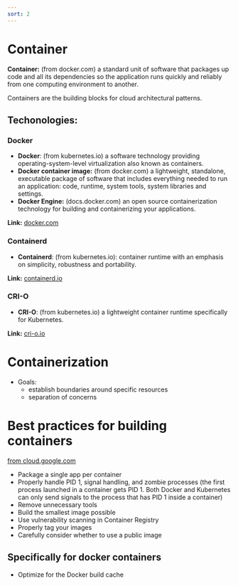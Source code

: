 ```yaml
---
sort: 2
---
```


# Container

**Container:**
(from docker.com) a standard unit of software that packages up code and all its dependencies so the application runs quickly and reliably from one computing environment to another.

Containers are the building blocks for cloud architectural patterns.

## Techonologies:

### Docker

- **Docker**: (from kubernetes.io) a software technology providing operating-system-level virtualization also known as containers.
- **Docker container image:** (from docker.com) a lightweight, standalone, executable package of software that includes everything needed to run an application: code, runtime, system tools, system libraries and settings.
- **Docker Engine:** (docs.docker.com) an open source containerization technology for building and containerizing your applications.

**Link:** [docker.com](https://docs.docker.com/engine/)

### Containerd

- **Containerd**: (from kubernetes.io):  container runtime with an emphasis on simplicity, robustness and portability.

**Link:** [containerd.io](https://containerd.io/docs/)

### CRI-O

- **CRI-O**: (from kubernetes.io) a lightweight container runtime specifically for Kubernetes.

**Link:** [cri-o.io](https://cri-o.io/#what-is-cri-o)

# Containerization

- Goals:
  - establish boundaries around specific resources
  - separation of concerns

# Best practices for building containers

[from cloud.google.com](https://cloud.google.com/solutions/best-practices-for-building-containers)

- Package a single app per container
- Properly handle PID 1, signal handling, and zombie processes (the first process launched in a container gets PID 1. Both Docker and Kubernetes can only send signals to the process that has PID 1 inside a container)
- Remove unnecessary tools
- Build the smallest image possible
- Use vulnerability scanning in Container Registry
- Properly tag your images
- Carefully consider whether to use a public image


## Specifically for docker containers

- Optimize for the Docker build cache

